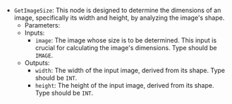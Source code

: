 - `GetImageSize`: This node is designed to determine the dimensions of an image, specifically its width and height, by analyzing the image's shape.
    - Parameters:
    - Inputs:
        - `image`: The image whose size is to be determined. This input is crucial for calculating the image's dimensions. Type should be `IMAGE`.
    - Outputs:
        - `width`: The width of the input image, derived from its shape. Type should be `INT`.
        - `height`: The height of the input image, derived from its shape. Type should be `INT`.
